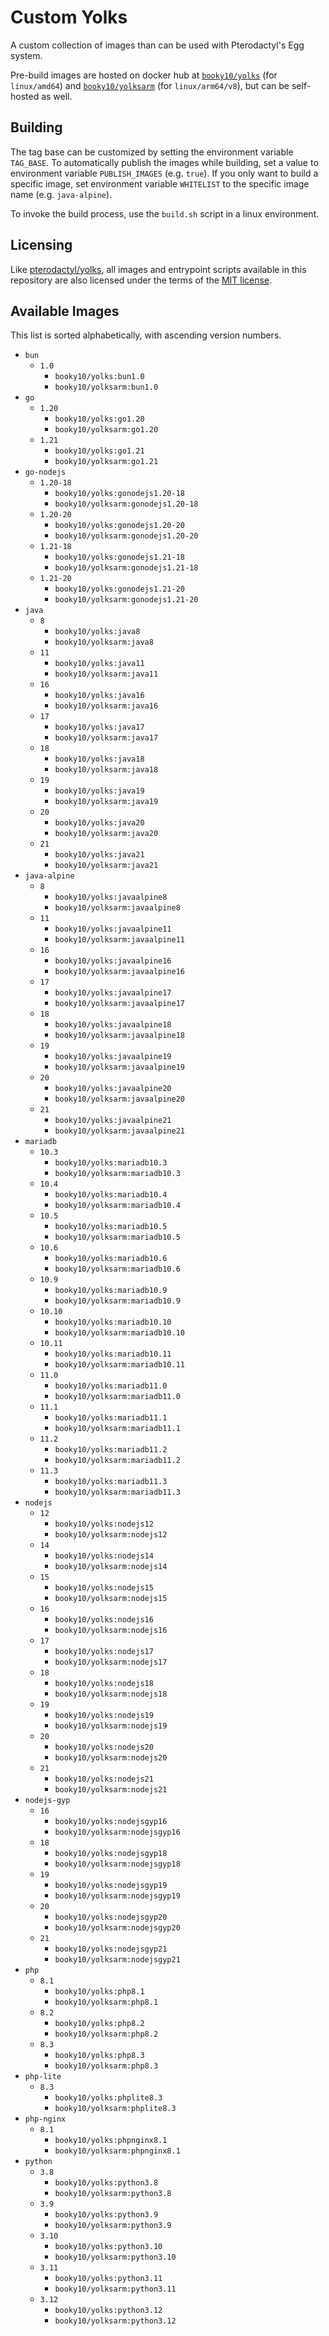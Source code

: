 # Custom Yolks

A custom collection of images than can be used with Pterodactyl's Egg system.

Pre-build images are hosted on docker hub at [`booky10/yolks`](https://hub.docker.com/r/booky10/yolks) (for `linux/amd64`) and [`booky10/yolksarm`](https://hub.docker.com/r/booky10/yolksarm) (for `linux/arm64/v8`), but can be self-hosted as well.

## Building

The tag base can be customized by setting the environment variable `TAG_BASE`. To automatically publish the images while building, set a value to environment variable `PUBLISH_IMAGES` (e.g. `true`). If you only want to build a specific image, set environment variable `WHITELIST` to the specific image name (e.g. `java-alpine`).

To invoke the build process, use the `build.sh` script in a linux environment.

## Licensing

Like [pterodactyl/yolks](https://github.com/pterodactyl/yolks), all images and entrypoint scripts available in this repository are also licensed under the terms of the [MIT license](./LICENSE).

## Available Images

This list is sorted alphabetically, with ascending version numbers.

-   `bun`
    -   `1.0`
        -   `booky10/yolks:bun1.0`
        -   `booky10/yolksarm:bun1.0`
-   `go`
    -   `1.20`
        -   `booky10/yolks:go1.20`
        -   `booky10/yolksarm:go1.20`
    -   `1.21`
        -   `booky10/yolks:go1.21`
        -   `booky10/yolksarm:go1.21`
-   `go-nodejs`
    -   `1.20-18`
        -   `booky10/yolks:gonodejs1.20-18`
        -   `booky10/yolksarm:gonodejs1.20-18`
    -   `1.20-20`
        -   `booky10/yolks:gonodejs1.20-20`
        -   `booky10/yolksarm:gonodejs1.20-20`
    -   `1.21-18`
        -   `booky10/yolks:gonodejs1.21-18`
        -   `booky10/yolksarm:gonodejs1.21-18`
    -   `1.21-20`
        -   `booky10/yolks:gonodejs1.21-20`
        -   `booky10/yolksarm:gonodejs1.21-20`
-   `java`
    -   `8`
        -   `booky10/yolks:java8`
        -   `booky10/yolksarm:java8`
    -   `11`
        -   `booky10/yolks:java11`
        -   `booky10/yolksarm:java11`
    -   `16`
        -   `booky10/yolks:java16`
        -   `booky10/yolksarm:java16`
    -   `17`
        -   `booky10/yolks:java17`
        -   `booky10/yolksarm:java17`
    -   `18`
        -   `booky10/yolks:java18`
        -   `booky10/yolksarm:java18`
    -   `19`
        -   `booky10/yolks:java19`
        -   `booky10/yolksarm:java19`
    -   `20`
        -   `booky10/yolks:java20`
        -   `booky10/yolksarm:java20`
    -   `21`
        -   `booky10/yolks:java21`
        -   `booky10/yolksarm:java21`
-   `java-alpine`
    -   `8`
        -   `booky10/yolks:javaalpine8`
        -   `booky10/yolksarm:javaalpine8`
    -   `11`
        -   `booky10/yolks:javaalpine11`
        -   `booky10/yolksarm:javaalpine11`
    -   `16`
        -   `booky10/yolks:javaalpine16`
        -   `booky10/yolksarm:javaalpine16`
    -   `17`
        -   `booky10/yolks:javaalpine17`
        -   `booky10/yolksarm:javaalpine17`
    -   `18`
        -   `booky10/yolks:javaalpine18`
        -   `booky10/yolksarm:javaalpine18`
    -   `19`
        -   `booky10/yolks:javaalpine19`
        -   `booky10/yolksarm:javaalpine19`
    -   `20`
        -   `booky10/yolks:javaalpine20`
        -   `booky10/yolksarm:javaalpine20`
    -   `21`
        -   `booky10/yolks:javaalpine21`
        -   `booky10/yolksarm:javaalpine21`
-   `mariadb`
    -   `10.3`
        -   `booky10/yolks:mariadb10.3`
        -   `booky10/yolksarm:mariadb10.3`
    -   `10.4`
        -   `booky10/yolks:mariadb10.4`
        -   `booky10/yolksarm:mariadb10.4`
    -   `10.5`
        -   `booky10/yolks:mariadb10.5`
        -   `booky10/yolksarm:mariadb10.5`
    -   `10.6`
        -   `booky10/yolks:mariadb10.6`
        -   `booky10/yolksarm:mariadb10.6`
    -   `10.9`
        -   `booky10/yolks:mariadb10.9`
        -   `booky10/yolksarm:mariadb10.9`
    -   `10.10`
        -   `booky10/yolks:mariadb10.10`
        -   `booky10/yolksarm:mariadb10.10`
    -   `10.11`
        -   `booky10/yolks:mariadb10.11`
        -   `booky10/yolksarm:mariadb10.11`
    -   `11.0`
        -   `booky10/yolks:mariadb11.0`
        -   `booky10/yolksarm:mariadb11.0`
    -   `11.1`
        -   `booky10/yolks:mariadb11.1`
        -   `booky10/yolksarm:mariadb11.1`
    -   `11.2`
        -   `booky10/yolks:mariadb11.2`
        -   `booky10/yolksarm:mariadb11.2`
    -   `11.3`
        -   `booky10/yolks:mariadb11.3`
        -   `booky10/yolksarm:mariadb11.3`
-   `nodejs`
    -   `12`
        -   `booky10/yolks:nodejs12`
        -   `booky10/yolksarm:nodejs12`
    -   `14`
        -   `booky10/yolks:nodejs14`
        -   `booky10/yolksarm:nodejs14`
    -   `15`
        -   `booky10/yolks:nodejs15`
        -   `booky10/yolksarm:nodejs15`
    -   `16`
        -   `booky10/yolks:nodejs16`
        -   `booky10/yolksarm:nodejs16`
    -   `17`
        -   `booky10/yolks:nodejs17`
        -   `booky10/yolksarm:nodejs17`
    -   `18`
        -   `booky10/yolks:nodejs18`
        -   `booky10/yolksarm:nodejs18`
    -   `19`
        -   `booky10/yolks:nodejs19`
        -   `booky10/yolksarm:nodejs19`
    -   `20`
        -   `booky10/yolks:nodejs20`
        -   `booky10/yolksarm:nodejs20`
    -   `21`
        -   `booky10/yolks:nodejs21`
        -   `booky10/yolksarm:nodejs21`
-   `nodejs-gyp`
    -   `16`
        -   `booky10/yolks:nodejsgyp16`
        -   `booky10/yolksarm:nodejsgyp16`
    -   `18`
        -   `booky10/yolks:nodejsgyp18`
        -   `booky10/yolksarm:nodejsgyp18`
    -   `19`
        -   `booky10/yolks:nodejsgyp19`
        -   `booky10/yolksarm:nodejsgyp19`
    -   `20`
        -   `booky10/yolks:nodejsgyp20`
        -   `booky10/yolksarm:nodejsgyp20`
    -   `21`
        -   `booky10/yolks:nodejsgyp21`
        -   `booky10/yolksarm:nodejsgyp21`
-   `php`
    -   `8.1`
        -   `booky10/yolks:php8.1`
        -   `booky10/yolksarm:php8.1`
    -   `8.2`
        -   `booky10/yolks:php8.2`
        -   `booky10/yolksarm:php8.2`
    -   `8.3`
        -   `booky10/yolks:php8.3`
        -   `booky10/yolksarm:php8.3`
-   `php-lite`
    -   `8.3`
        -   `booky10/yolks:phplite8.3`
        -   `booky10/yolksarm:phplite8.3`
-   `php-nginx`
    -   `8.1`
        -   `booky10/yolks:phpnginx8.1`
        -   `booky10/yolksarm:phpnginx8.1`
-   `python`
    -   `3.8`
        -   `booky10/yolks:python3.8`
        -   `booky10/yolksarm:python3.8`
    -   `3.9`
        -   `booky10/yolks:python3.9`
        -   `booky10/yolksarm:python3.9`
    -   `3.10`
        -   `booky10/yolks:python3.10`
        -   `booky10/yolksarm:python3.10`
    -   `3.11`
        -   `booky10/yolks:python3.11`
        -   `booky10/yolksarm:python3.11`
    -   `3.12`
        -   `booky10/yolks:python3.12`
        -   `booky10/yolksarm:python3.12`
